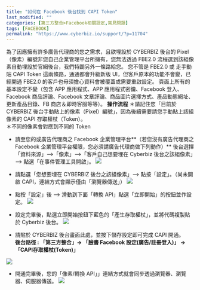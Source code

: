 ```yaml
---
title: "如何在 Facebook 後台找到 CAPI Token"
last_modified: ""
categories: [第三方整合>Facebook相關設定,常見問題]
tags: [FACEBOOK]
permalink: "https://www.cyberbiz.io/support/?p=11704"
---
```


為了因應擁有許多廣告代理商的您之需求，且欲埋設於 CYBERBIZ 後台的 Pixel（像素）編號非您自己企業管理平台所擁有，您無法透過 FBE2.0
流程選到該組像素自動埋設於官網後台，我們特闢另外一條路給您。 您不管是 FBE2.0 或 走手動貼 CAPI Token 這兩條路，通通都會升級新版
UI，但客戶原本的功能不會變，已經開通 FBE2.0 的客戶也毋須擔心資料會被覆蓋或需要重啟設定。 頁面上所有的基本設定不變（包含 APP 應用程式、APP
應用程式密鑰、Facebook 登入、Facebook 商品評論、Facebook 文章評論、商品圖片選擇方式、產品動態網址、更新產品目錄、FB
商店＆即時客服等等）。  **操作流程** ＊請記住您「目前於 CYBERBIZ 後台手動貼上的像素（Pixel）編號」，因為後續需要請您手動貼上該組像素的
CAPI 存取權杖（Token）。  
＊不同的像素會對應到不同的 Token

* 請至您的或廣告代理商之 Facebook 企業管理平台**（若您沒有廣告代理商之 Facebook 企業管理平台權限，您必須請廣告代理商做下列動作）** 後台選擇「資料來源」—>「像素」—>「客戶自己想要埋在 Cyberbiz 後台之該組像素」—> 點選「在事件管理工具開啟」。
![](https://www.cyberbiz.io/support/wp-content/uploads/2021/03/截圖-2021-03-16-上午10.53.13-1024x562.png)

* 請點選「您想要埋在 CYBERBIZ 後台之該組像素」—> 點按「設定」。（尚未開啟 CAPI，連結方式會顯示僅由「瀏覽器傳送」）
![](https://www.cyberbiz.io/support/wp-content/uploads/2021/03/截圖-2021-03-16-上午11.15.43-1024x563.png)

* 點按「設定」後 —> 滑動到下面「轉換 API」點選「立即開始」的按鈕並作設定。
![](https://www.cyberbiz.io/support/wp-content/uploads/2021/03/截圖-2021-03-16-上午11.21.52-1024x562.png)

* 設定完畢後，點選立即開始按鈕下藍色的「產生存取權杖」，並將代碼複製貼於 Cyberbiz 後台。
![](https://www.cyberbiz.io/support/wp-content/uploads/2021/03/截圖-2021-03-16-下午12.32.21-1024x562.png)

* 請貼於 CYBERBIZ 後台畫面此處，並按下儲存設定即可完成 CAPI 開通。  
**後台路徑 : 「第三方整合」→ 「臉書 Facebook 設定(廣告/註冊登入)」 →「CAPI存取權杖(Token)」**

![](https://www.cyberbiz.io/support/wp-content/uploads/image-1024x521.png)

* 開通完畢後，您的「像素/轉換 API」」連結方式就會同步透過瀏覽器、瀏覽器、伺服器傳送。
![](https://www.cyberbiz.io/support/wp-content/uploads/2021/03/截圖-2021-03-16-下午6.47.02-1024x544.png)  

